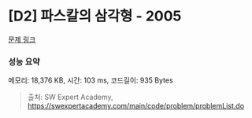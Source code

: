 # [D2] 파스칼의 삼각형 - 2005 

[문제 링크](https://swexpertacademy.com/main/code/problem/problemDetail.do?contestProbId=AV5P0-h6Ak4DFAUq) 

### 성능 요약

메모리: 18,376 KB, 시간: 103 ms, 코드길이: 935 Bytes



> 출처: SW Expert Academy, https://swexpertacademy.com/main/code/problem/problemList.do